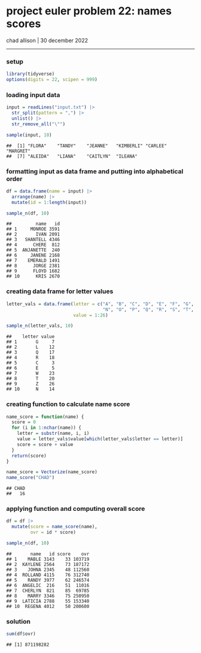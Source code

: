 project euler problem 22: names scores
================
chad allison \| 30 december 2022

------------------------------------------------------------------------

### setup

``` r
library(tidyverse)
options(digits = 22, scipen = 999)
```

### loading input data

``` r
input = readLines("input.txt") |>
  str_split(pattern = ",") |>
  unlist() |>
  str_remove_all("\"")

sample(input, 10)
```

    ##  [1] "FLORA"    "TANDY"    "JEANNE"   "KIMBERLI" "CARLEE"   "MARGRET" 
    ##  [7] "ALEIDA"   "LIANA"    "CAITLYN"  "ILEANA"

### formatting input as data frame and putting into alphabetical order

``` r
df = data.frame(name = input) |>
  arrange(name) |>
  mutate(id = 1:length(input))

sample_n(df, 10)
```

    ##         name   id
    ## 1     MONROE 3591
    ## 2       IVAN 2091
    ## 3   SHANTELL 4346
    ## 4      CHERE  812
    ## 5  ANJANETTE  240
    ## 6     JANENE 2168
    ## 7    EMERALD 1491
    ## 8      JORGE 2381
    ## 9      FLOYD 1682
    ## 10      KRIS 2670

### creating data frame for letter values

``` r
letter_vals = data.frame(letter = c("A", "B", "C", "D", "E", "F", "G", "H", "I", "J", "K", "L", "M",
                                    "N", "O", "P", "Q", "R", "S", "T", "U", "V", "W", "X", "Y", "Z"),
                         value = 1:26)

sample_n(letter_vals, 10)
```

    ##    letter value
    ## 1       G     7
    ## 2       L    12
    ## 3       Q    17
    ## 4       R    18
    ## 5       C     3
    ## 6       E     5
    ## 7       W    23
    ## 8       T    20
    ## 9       Z    26
    ## 10      N    14

### creating function to calculate name score

``` r
name_score = function(name) {
  score = 0
  for (i in 1:nchar(name)) {
    letter = substr(name, i, i)
    value = letter_vals$value[which(letter_vals$letter == letter)]
    score = score + value
  }
  return(score)
}

name_score = Vectorize(name_score)
name_score("CHAD")
```

    ## CHAD 
    ##   16

### applying function and computing overall score

``` r
df = df |>
  mutate(score = name_score(name),
         ovr = id * score)

sample_n(df, 10)
```

    ##       name   id score    ovr
    ## 1    MABLE 3143    33 103719
    ## 2  KAYLENE 2564    73 187172
    ## 3    JOHNA 2345    48 112560
    ## 4  ROLLAND 4115    76 312740
    ## 5    RANDY 3977    62 246574
    ## 6  ANGELIC  216    51  11016
    ## 7  CHERLYN  821    85  69785
    ## 8    MARRY 3346    75 250950
    ## 9  LATICIA 2788    55 153340
    ## 10  REGENA 4012    50 200600

### solution

``` r
sum(df$ovr)
```

    ## [1] 871198282
